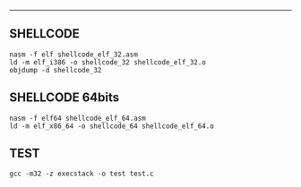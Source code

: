 ---
## SHELLCODE
    nasm -f elf shellcode_elf_32.asm
    ld -m elf_i386 -o shellcode_32 shellcode_elf_32.o
    objdump -d shellcode_32

## SHELLCODE 64bits
    nasm -f elf64 shellcode_elf_64.asm
    ld -m elf_x86_64 -o shellcode_64 shellcode_elf_64.o

## TEST
    gcc -m32 -z execstack -o test test.c

